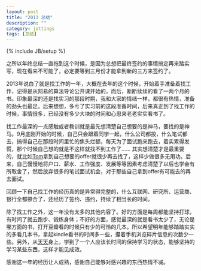```yaml
---
layout: post
title: "2013 总结"
description: ""
category: jottings 
tags: [总结]
---
```

{% include JB/setup %}

之所以年终总结一直拖到这个时候，是因为总想把最终签约的事情搞定再来踏实写，现在看来不可能了，必定要等到三月份才能拿到新的三方来签约了。

2013年说白了就是找工作的一年，大概在去年的这个时候，开始着手准备着找工作，记得是从网易的算法导论公开课开始的，而后，断断续续的看了一两个月的书。印象最深的还是找实习的那段时期，我和大家的情绪一样，都很有热情，准备的劲头也最足。后来想想，多亏了实习前的这段准备时间，后来真正到了找工作的时候，事情很多，已经没有多少大块的时间和心思来老老实实看书了。

找工作最深的一点感触或者教训就是最先想清楚自己想要的是神马，要找的是神马。9月底刚开始的时候，自己只会跟着同学一起，什么公司都投，什么笔试都去，搞得自己在那段时间里忙的焦头烂额，每天为了面试跑来跑去，着实累得发慌，那个时候自己想的就是不这样就找不到工作了…… 其实想清楚才是最重要的，就比如[Tom](http://tomsawyer.me/)拿到自己想要的offer就很少再去找了，这样少做很多无用功。后来，自己慢慢地将户口、薪水、工作强度、发展等等因素考虑清楚了以后也学会有所取舍了，然后放弃很多的笔试面试机会，对于那些自己拿到offer有可能去的再去面试。

回顾一下自己找工作的经历真的是异常得完整的，什么互联网、研究所、运营商、银行全都摻合了，还经历了签约、违约，持续了相当长的时间。

除了找工作之外，这一年没有太多的其他内容了。好的方面是每周都能坚持打球，有时间了就去跑步、锻炼身体；不好的方面，感觉最深的就是看书太少了，无论是哪方面的书，打开豆瓣看的时候只有少的可怜的几本。所以希望明年能够踏踏实实的多看几本书，拿起kindle看书的时间多一些，攥着手机浏览碎片信息的次数少一些。另外，从[天天](http://www.douban.com/people/2974809/)身上，学到了一个人应该长时间的保持学习的状态，能够坚持的学习某些东西，这样才能见成效。

感谢这一年的经历让人成熟，感谢自己能够对感兴趣的东西热情不减。



